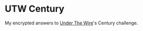 # UTW Century

My encrypted answers to [Under The Wire](https://underthewire.tech/)'s Century challenge.
